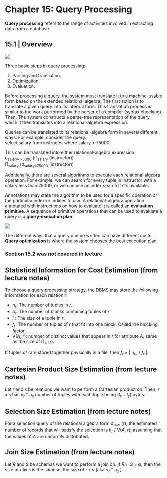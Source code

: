 # Chapter 15: Query Processing

**Query processing** refers to the range of activities involved in extracting data from a
database.

## 15.1 | Overview
![](https://github.com/stinsan/CS-4513-Database-Management-Systems/blob/master/Screenshots/databases-107.png)

Three basic steps in query processing:
1. Parsing and translation.
2. Optimization.
3. Evaluation.

Before processing a query, the system must translate it to a machine-usable form based on the extended relational algebra. 
The first action is to translate a given query into its internal form. This translation process is similar to the work performed
by the parser of a compiler (syntax checking). Then, The system constructs a
parse-tree representation of the query, which it then translates into a relational-algebra
expression.

Queries can be translated to its relational-algebra form in several different ways.
For example, consider the query: <br>
select salary
from instructor
where salary < 75000;

This can be translated into either relational-algebra expression: <br>
σ<sub>salary<75000</sub> (Π<sub>salary</sub> (instructor)) <br>
Π<sub>salary</sub> (σ<sub>salary<75000</sub> (instructor))

Additionally, there are several algorithms to execute each relational algebra operation. For example, we can search for every tuple in instructor with a salary less than 75000, or we can use an index search if it's available.

Annotations may state the algorithm to be used for a specific operation or the particular index or indices to use. A relational-algebra operation annotated with instructions on how to evaluate it is called an **evaluation primitive**. A sequence of
primitive operations that can be used to evaluate a query is a **query-execution plan**.

![](https://github.com/stinsan/CS-4513-Database-Management-Systems/blob/master/Screenshots/databases-108.png)

The different ways that a query can be written can have different costs. **Query optimization** is where the system chooses the best execution plan.

### Section 15.2 was not covered in lecture.

## Statistical Information for Cost Estimation (from lecture notes)

To choose a query processing strategy, the DBMS may store the following information for each relation _r_:

- _n<sub>r</sub>_: The number of tuples in _r_.
- _b<sub>r</sub>_: The number of blocks containing tuples of _r_.
- _I<sub>r</sub>_: The size of a tuple in _r_.
- _f<sub>r</sub>_: The number of tuples of _r_ that fit into one block. Called the blocking factor.
- V(_A_, _r_): number of distinct values that appear in _r_ for attribute A; same as the size of ∏<sub>_A_</sub> (_r_).

If tuples of rare stored together physically in a file, then _f<sub>r</sub>_ = | n<sub>r</sub>_ / _f<sub>r</sub>_ |.

## Cartesian Product Size Estimation (from lecture notes)
Let _r_ and _s_ be relations we want to perform a Cartesian product on. Then, _r_ x _s_ has _n<sub>r</sub>_ *  _n<sub>s</sub>_  number of tuples with each tuple being (_I<sub>r</sub>_ + _I<sub>s</sub>_) bytes.

## Selection Size Estimation (from lecture notes)
For a selection query of the relational algebra form σ<sub>_A=v_</sub> (_r_), the estimated number of records that will satisfy the selection is _n<sub>r</sub>_ / V(_A_, _r_), assuming that the values of _A_ are uniformly distributed.

## Join Size Estimation (from lecture notes)
Let _R_ and _S_ be schemas we want to perform a join on. If _R_ ∩ _S_ = ∅, then the size of _r_ ⋈ _s_ is the same as the size of _r_ x _s_ (aka _n<sub>r</sub>_ *  _n<sub>s</sub>_ ).
